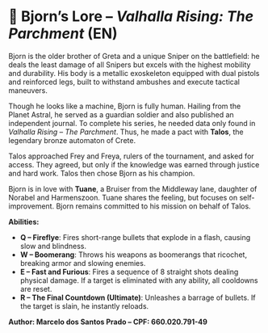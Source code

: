 # 📜 Bjorn’s Lore – *Valhalla Rising: The Parchment* (EN)

Bjorn is the older brother of Greta and a unique Sniper on the battlefield: he deals the least damage of all Snipers but excels with the highest mobility and durability. His body is a metallic exoskeleton equipped with dual pistols and reinforced legs, built to withstand ambushes and execute tactical maneuvers.

Though he looks like a machine, Bjorn is fully human. Hailing from the Planet Astral, he served as a guardian soldier and also published an independent journal. To complete his series, he needed data only found in *Valhalla Rising – The Parchment*. Thus, he made a pact with **Talos**, the legendary bronze automaton of Crete.

Talos approached Frey and Freya, rulers of the tournament, and asked for access. They agreed, but only if the knowledge was earned through justice and hard work. Talos then chose Bjorn as his champion.

Bjorn is in love with **Tuane**, a Bruiser from the Middleway lane, daughter of Norabel and Harmenszoon. Tuane shares the feeling, but focuses on self-improvement. Bjorn remains committed to his mission on behalf of Talos.

**Abilities:**
- **Q – Fireflye**: Fires short-range bullets that explode in a flash, causing slow and blindness.
- **W – Boomerang**: Throws his weapons as boomerangs that ricochet, breaking armor and slowing enemies.
- **E – Fast and Furious**: Fires a sequence of 8 straight shots dealing physical damage. If a target is eliminated with any ability, all cooldowns are reset.
- **R – The Final Countdown (Ultimate)**: Unleashes a barrage of bullets. If the target is slain, he instantly reloads.

**Author: Marcelo dos Santos Prado – CPF: 660.020.791-49**
